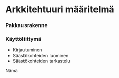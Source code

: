 # Arkkitehtuuri määritelmä

### Pakkausrakenne



### Käyttöliittymä

  - Kirjautuminen
  - Säästökohteiden luominen
  - Säästökohteiden tarkastelu

Nämä
